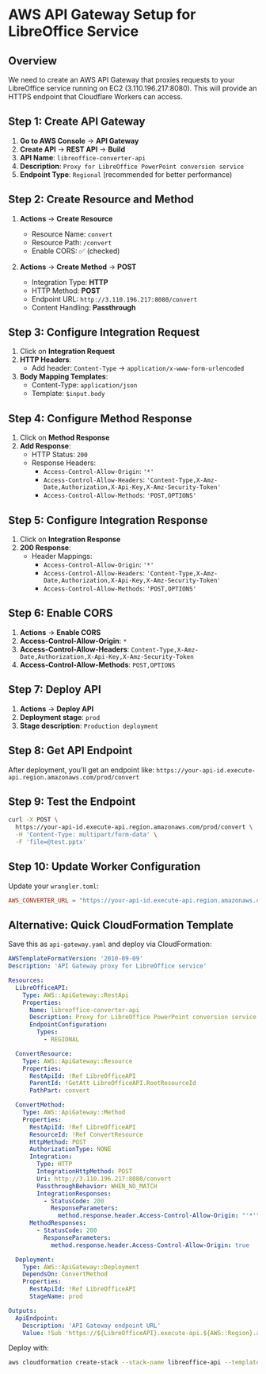 # AWS API Gateway Setup for LibreOffice Service

## Overview
We need to create an AWS API Gateway that proxies requests to your LibreOffice service running on EC2 (3.110.196.217:8080). This will provide an HTTPS endpoint that Cloudflare Workers can access.

## Step 1: Create API Gateway

1. **Go to AWS Console** → **API Gateway**
2. **Create API** → **REST API** → **Build**
3. **API Name**: `libreoffice-converter-api`
4. **Description**: `Proxy for LibreOffice PowerPoint conversion service`
5. **Endpoint Type**: `Regional` (recommended for better performance)

## Step 2: Create Resource and Method

1. **Actions** → **Create Resource**
   - Resource Name: `convert`
   - Resource Path: `/convert`
   - Enable CORS: ✅ (checked)

2. **Actions** → **Create Method** → **POST**
   - Integration Type: **HTTP**
   - HTTP Method: **POST**
   - Endpoint URL: `http://3.110.196.217:8080/convert`
   - Content Handling: **Passthrough**

## Step 3: Configure Integration Request

1. Click on **Integration Request**
2. **HTTP Headers**:
   - Add header: `Content-Type` → `application/x-www-form-urlencoded`
3. **Body Mapping Templates**:
   - Content-Type: `application/json`
   - Template: `$input.body`

## Step 4: Configure Method Response

1. Click on **Method Response**
2. **Add Response**:
   - HTTP Status: `200`
   - Response Headers:
     - `Access-Control-Allow-Origin`: `'*'`
     - `Access-Control-Allow-Headers`: `'Content-Type,X-Amz-Date,Authorization,X-Api-Key,X-Amz-Security-Token'`
     - `Access-Control-Allow-Methods`: `'POST,OPTIONS'`

## Step 5: Configure Integration Response

1. Click on **Integration Response**
2. **200 Response**:
   - Header Mappings:
     - `Access-Control-Allow-Origin`: `'*'`
     - `Access-Control-Allow-Headers`: `'Content-Type,X-Amz-Date,Authorization,X-Api-Key,X-Amz-Security-Token'`
     - `Access-Control-Allow-Methods`: `'POST,OPTIONS'`

## Step 6: Enable CORS

1. **Actions** → **Enable CORS**
2. **Access-Control-Allow-Origin**: `*`
3. **Access-Control-Allow-Headers**: `Content-Type,X-Amz-Date,Authorization,X-Api-Key,X-Amz-Security-Token`
4. **Access-Control-Allow-Methods**: `POST,OPTIONS`

## Step 7: Deploy API

1. **Actions** → **Deploy API**
2. **Deployment stage**: `prod`
3. **Stage description**: `Production deployment`

## Step 8: Get API Endpoint

After deployment, you'll get an endpoint like:
`https://your-api-id.execute-api.region.amazonaws.com/prod/convert`

## Step 9: Test the Endpoint

```bash
curl -X POST \
  https://your-api-id.execute-api.region.amazonaws.com/prod/convert \
  -H 'Content-Type: multipart/form-data' \
  -F 'file=@test.pptx'
```

## Step 10: Update Worker Configuration

Update your `wrangler.toml`:
```toml
AWS_CONVERTER_URL = "https://your-api-id.execute-api.region.amazonaws.com/prod"
```

## Alternative: Quick CloudFormation Template

Save this as `api-gateway.yaml` and deploy via CloudFormation:

```yaml
AWSTemplateFormatVersion: '2010-09-09'
Description: 'API Gateway proxy for LibreOffice service'

Resources:
  LibreOfficeAPI:
    Type: AWS::ApiGateway::RestApi
    Properties:
      Name: libreoffice-converter-api
      Description: Proxy for LibreOffice PowerPoint conversion service
      EndpointConfiguration:
        Types:
          - REGIONAL

  ConvertResource:
    Type: AWS::ApiGateway::Resource
    Properties:
      RestApiId: !Ref LibreOfficeAPI
      ParentId: !GetAtt LibreOfficeAPI.RootResourceId
      PathPart: convert

  ConvertMethod:
    Type: AWS::ApiGateway::Method
    Properties:
      RestApiId: !Ref LibreOfficeAPI
      ResourceId: !Ref ConvertResource
      HttpMethod: POST
      AuthorizationType: NONE
      Integration:
        Type: HTTP
        IntegrationHttpMethod: POST
        Uri: http://3.110.196.217:8080/convert
        PassthroughBehavior: WHEN_NO_MATCH
        IntegrationResponses:
          - StatusCode: 200
            ResponseParameters:
              method.response.header.Access-Control-Allow-Origin: "'*'"
      MethodResponses:
        - StatusCode: 200
          ResponseParameters:
            method.response.header.Access-Control-Allow-Origin: true

  Deployment:
    Type: AWS::ApiGateway::Deployment
    DependsOn: ConvertMethod
    Properties:
      RestApiId: !Ref LibreOfficeAPI
      StageName: prod

Outputs:
  ApiEndpoint:
    Description: 'API Gateway endpoint URL'
    Value: !Sub 'https://${LibreOfficeAPI}.execute-api.${AWS::Region}.amazonaws.com/prod'
```

Deploy with:
```bash
aws cloudformation create-stack --stack-name libreoffice-api --template-body file://api-gateway.yaml
```
